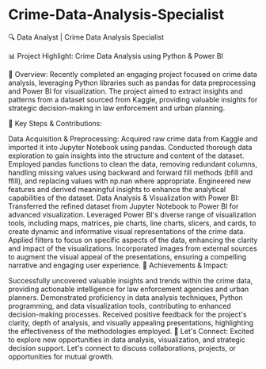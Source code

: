 # Crime-Data-Analysis-Specialist

🔍 Data Analyst | Crime Data Analysis Specialist

📊 Project Highlight: Crime Data Analysis using Python & Power BI

🔹 Overview:
Recently completed an engaging project focused on crime data analysis, leveraging Python libraries such as pandas for data preprocessing and Power BI for visualization. The project aimed to extract insights and patterns from a dataset sourced from Kaggle, providing valuable insights for strategic decision-making in law enforcement and urban planning.

🔹 Key Steps & Contributions:

Data Acquisition & Preprocessing:
Acquired raw crime data from Kaggle and imported it into Jupyter Notebook using pandas.
Conducted thorough data exploration to gain insights into the structure and content of the dataset.
Employed pandas functions to clean the data, removing redundant columns, handling missing values using backward and forward fill methods (bfill and ffill), and replacing values with np.nan where appropriate.
Engineered new features and derived meaningful insights to enhance the analytical capabilities of the dataset.
Data Analysis & Visualization with Power BI:
Transferred the refined dataset from Jupyter Notebook to Power BI for advanced visualization.
Leveraged Power BI's diverse range of visualization tools, including maps, matrices, pie charts, line charts, slicers, and cards, to create dynamic and informative visual representations of the crime data.
Applied filters to focus on specific aspects of the data, enhancing the clarity and impact of the visualizations.
Incorporated images from external sources to augment the visual appeal of the presentations, ensuring a compelling narrative and engaging user experience.
🔹 Achievements & Impact:

Successfully uncovered valuable insights and trends within the crime data, providing actionable intelligence for law enforcement agencies and urban planners.
Demonstrated proficiency in data analysis techniques, Python programming, and data visualization tools, contributing to enhanced decision-making processes.
Received positive feedback for the project's clarity, depth of analysis, and visually appealing presentations, highlighting the effectiveness of the methodologies employed.
🔗 Let's Connect:
Excited to explore new opportunities in data analysis, visualization, and strategic decision support. Let's connect to discuss collaborations, projects, or opportunities for mutual growth.
